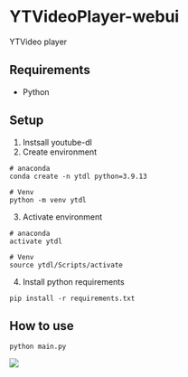 # YTVideoPlayer-webui
YTVideo player

## Requirements
- Python

## Setup
1. Instsall youtube-dl
2. Create environment
```
# anaconda
conda create -n ytdl python=3.9.13
```
```
# Venv
python -m venv ytdl
```
3. Activate environment
```
# anaconda
activate ytdl
```
```
# Venv
source ytdl/Scripts/activate
```
4. Install python requirements
```
pip install -r requirements.txt
```

## How to use
```
python main.py
```

![](assets/asset1.png)

